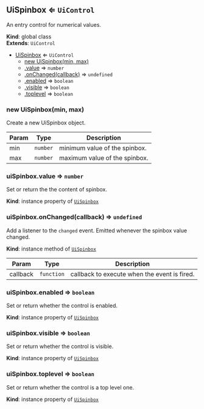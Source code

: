 <a name="UiSpinbox"></a>

## UiSpinbox ⇐ <code>UiControl</code>
An entry control for numerical values.

**Kind**: global class  
**Extends**: <code>UiControl</code>  

* [UiSpinbox](#UiSpinbox) ⇐ <code>UiControl</code>
    * [new UiSpinbox(min, max)](#new_UiSpinbox_new)
    * [.value](#UiSpinbox+value) ⇒ <code>number</code>
    * [.onChanged(callback)](#UiSpinbox+onChanged) ⇒ <code>undefined</code>
    * [.enabled](#) ⇒ <code>boolean</code>
    * [.visible](#) ⇒ <code>boolean</code>
    * [.toplevel](#) ⇒ <code>boolean</code>

<a name="new_UiSpinbox_new"></a>

### new UiSpinbox(min, max)
Create a new UiSpinbox object.


| Param | Type | Description |
| --- | --- | --- |
| min | <code>number</code> | minimum value of the spinbox. |
| max | <code>number</code> | maximum value of the spinbox. |

<a name="UiSpinbox+value"></a>

### uiSpinbox.value ⇒ <code>number</code>
Set or return the the content of spinbox.

**Kind**: instance property of [<code>UiSpinbox</code>](#UiSpinbox)  
<a name="UiSpinbox+onChanged"></a>

### uiSpinbox.onChanged(callback) ⇒ <code>undefined</code>
Add a listener to the `changed` event. Emitted whenever the spinbox value changed.

**Kind**: instance method of [<code>UiSpinbox</code>](#UiSpinbox)  

| Param | Type | Description |
| --- | --- | --- |
| callback | <code>function</code> | callback to execute when the event is fired. |

<a name=""></a>

### uiSpinbox.enabled ⇒ <code>boolean</code>
Set or return whether the control is enabled.

**Kind**: instance property of [<code>UiSpinbox</code>](#UiSpinbox)  
<a name=""></a>

### uiSpinbox.visible ⇒ <code>boolean</code>
Set or return whether the control is visible.

**Kind**: instance property of [<code>UiSpinbox</code>](#UiSpinbox)  
<a name=""></a>

### uiSpinbox.toplevel ⇒ <code>boolean</code>
Set or return whether the control is a top level one.

**Kind**: instance property of [<code>UiSpinbox</code>](#UiSpinbox)  
